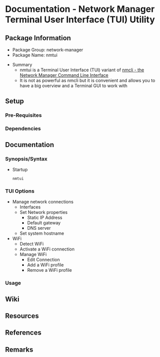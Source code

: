 # Documentation - Network Manager Terminal User Interface (TUI) Utility

## Package Information
+ Package Group: network-manager
+ Package Name: nmtui
- Summary
    + nmtui is a Terminal User Interface (TUI) variant of [nmcli - the Network Manager Command Line Interface](nmcli.md)
    + It is not as powerful as nmcli but it is convenient and allows you to have a big overview and a Terminal GUI to work with

## Setup
### Pre-Requisites
### Dependencies

## Documentation
### Synopsis/Syntax
- Startup
    ```console
    nmtui
    ```
### TUI Options
- Manage network connections
    + Interfaces
    - Set Network properties
        + Static IP Address
        + Default gateway 
        + DNS server
    + Set system hostname
- WiFi
    + Detect WiFi
    + Activate a WiFi connection
    - Manage WiFi
        + Edit Connection
        + Add a WiFi profile
        + Remove a WiFi profile

### Usage

## Wiki

## Resources

## References

## Remarks
